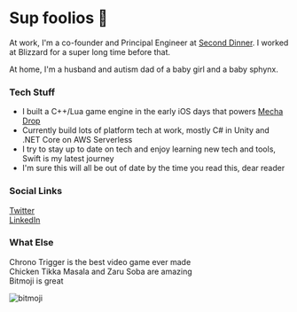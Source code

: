 # Sup foolios 👋

At work, I'm a co-founder and Principal Engineer at [Second Dinner](https://seconddinner.com/). I worked at Blizzard for a super long time before that.

At home, I'm a husband and autism dad of a baby girl and a baby sphynx.

### Tech Stuff

* I built a C++/Lua game engine in the early iOS days that powers [Mecha Drop](https://apps.apple.com/us/app/mecha-drop/id415230800)
* Currently build lots of platform tech at work, mostly C# in Unity and .NET Core on AWS Serverless
* I try to stay up to date on tech and enjoy learning new tech and tools, Swift is my latest journey
* I'm sure this will all be out of date by the time you read this, dear reader

### Social Links

[Twitter](https://twitter.com/mfschweitzer)\
[LinkedIn](https://www.linkedin.com/in/mfschweitzer)

### What Else

Chrono Trigger is the best video game ever made\
Chicken Tikka Masala and Zaru Soba are amazing\
Bitmoji is great

![bitmoji](https://sdk.bitmoji.com/render/panel/0465c53a-92cd-40a9-b676-4bad8faccbca-276dc6a6-a25e-4dfd-8f98-a50a2566e48d-v1.png?transparent=1&palette=1)
